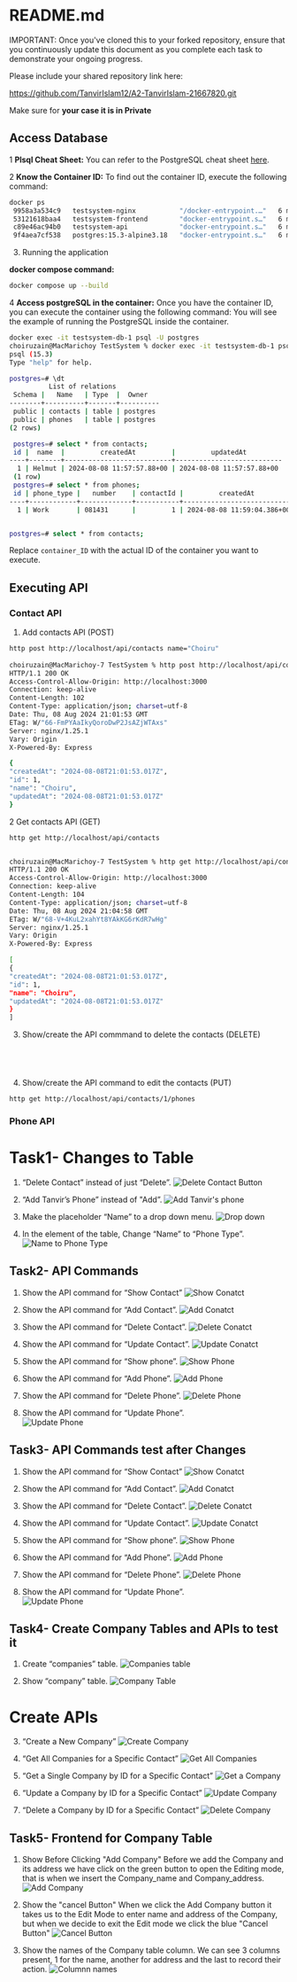# README.md

IMPORTANT: Once you've cloned this to your forked repository, ensure that you continuously update this document as you complete each task to demonstrate your ongoing progress.

Please include your shared repository link here:

 https://github.com/TanvirIslam12/A2-TanvirIslam-21667820.git


Make sure for **your case it is in Private**
## Access Database
1 **Plsql Cheat Sheet:**
You can refer to the PostgreSQL cheat sheet [here](https://www.postgresqltutorial.com/postgresql-cheat-sheet/).

2 **Know the Container ID:**
To find out the container ID, execute the following command:
   ```bash
   docker ps
    9958a3a534c9   testsystem-nginx           "/docker-entrypoint.…"   6 minutes ago   Up 6 minutes   0.0.0.0:80->80/tcp   testsystem-nginx-1
    53121618baa4   testsystem-frontend        "docker-entrypoint.s…"   6 minutes ago   Up 6 minutes   3000/tcp             testsystem-frontend-1
    c89e46ac94b0   testsystem-api             "docker-entrypoint.s…"   6 minutes ago   Up 6 minutes   5000/tcp             testsystem-api-1
    9f4aea7cf538   postgres:15.3-alpine3.18   "docker-entrypoint.s…"   6 minutes ago   Up 6 minutes   5432/tcp             testsystem-db-1
   ```
3. Running the application

**docker compose command:**
   ```bash
   docker compose up --build
   ```

4 **Access postgreSQL in the container:**
Once you have the container ID, you can execute the container using the following command:
You will see the example of running the PostgreSQL inside the container.
   ```bash
   docker exec -it testsystem-db-1 psql -U postgres
   choiruzain@MacMarichoy TestSystem % docker exec -it testsystem-db-1 psql -U postgres                                       
   psql (15.3)
   Type "help" for help.
   
   postgres=# \dt
             List of relations
    Schema |   Name   | Type  |  Owner   
   --------+----------+-------+----------
    public | contacts | table | postgres
    public | phones   | table | postgres
   (2 rows)
  
    postgres=# select * from contacts;
    id |  name  |         createdAt         |         updatedAt         
   ----+--------+---------------------------+---------------------------
     1 | Helmut | 2024-08-08 11:57:57.88+00 | 2024-08-08 11:57:57.88+00
    (1 row)
    postgres=# select * from phones;
    id | phone_type |   number    | contactId |         createdAt          |         updatedAt          
   ----+------------+-------------+-----------+----------------------------+----------------------------
     1 | Work       | 081431      |         1 | 2024-08-08 11:59:04.386+00 | 2024-08-08 11:59:04.386+00


postgres=# select * from contacts;
   ```
Replace `container_ID` with the actual ID of the container you want to execute.

## Executing API

### Contact API


1. Add contacts API  (POST)
```bash
http post http://localhost/api/contacts name="Choiru"
        
choiruzain@MacMarichoy-7 TestSystem % http post http://localhost/api/contacts name="Choiru"
HTTP/1.1 200 OK
Access-Control-Allow-Origin: http://localhost:3000
Connection: keep-alive
Content-Length: 102
Content-Type: application/json; charset=utf-8
Date: Thu, 08 Aug 2024 21:01:53 GMT
ETag: W/"66-FmPYAaIkyQoroDwP2JsAZjWTAxs"
Server: nginx/1.25.1
Vary: Origin
X-Powered-By: Express

{
"createdAt": "2024-08-08T21:01:53.017Z",
"id": 1,
"name": "Choiru",
"updatedAt": "2024-08-08T21:01:53.017Z"
}

```
2 Get contacts API  (GET)

```bash
http get http://localhost/api/contacts


choiruzain@MacMarichoy-7 TestSystem % http get http://localhost/api/contacts
HTTP/1.1 200 OK
Access-Control-Allow-Origin: http://localhost:3000
Connection: keep-alive
Content-Length: 104
Content-Type: application/json; charset=utf-8
Date: Thu, 08 Aug 2024 21:04:58 GMT
ETag: W/"68-V+4KuL2xahYt8YAkKG6rKdR7wHg"
Server: nginx/1.25.1
Vary: Origin
X-Powered-By: Express

[
{
"createdAt": "2024-08-08T21:01:53.017Z",
"id": 1,
"name": "Choiru",
"updatedAt": "2024-08-08T21:01:53.017Z"
}
]


```
3. Show/create the API commmand to delete the contacts (DELETE)

```bash





```

4. Show/create the API command to edit the contacts (PUT)
```
http get http://localhost/api/contacts/1/phones

```

### Phone API
# Task1- Changes to Table
1) “Delete Contact” instead of just “Delete”.
![Delete Contact Button](./Screenshots/picture1_ts1.png "Delete to Delete Contact")


2) “Add Tanvir’s Phone” instead of "Add”.
![Add Tanvir's phone](./Screenshots/picture2_ts1.png "Add to Add Tanvir's phone")

3) Make the placeholder “Name” to a drop down menu.
![Drop down](./Screenshots/picture3_ts1.png "placeholder=Name to Drop down")

4) In the <tr> element of the table, Change “Name” to “Phone Type”.
![Name to Phone Type](./Screenshots/picture4_ts1.png "<tr> element from Name to Phone Type")



## Task2- API Commands
1) Show the API command for “Show Contact”
![Show Conatct](./Screenshots/picture1_ts2.png "Show Conatct output")

2) Show the API command for “Add Contact”.
![Add Conatct](./Screenshots/picture2_ts2.png "Add Conatct output")

3) Show the API command for “Delete Contact”.
![Delete Conatct](./Screenshots/picture3_ts2.png "Delete Conatct output")

4) Show the API command for “Update Contact”.
![Update Conatct](./Screenshots/picture4_ts2.png "Update Conatct output")

5) Show the API command for “Show phone”.
![Show Phone](./Screenshots/picture5_ts2.png "Show Phone output")

6) Show the API command for “Add Phone”.
![Add Phone](./Screenshots/picture6_ts2.png "Add Phone output")

7) Show the API command for “Delete Phone”.
![Delete Phone](./Screenshots/picture7_ts2.png "Delete Phone output")

8) Show the API command for “Update Phone”.\
![Update Phone](./Screenshots/picture8_ts2.png "Update Phone output")



## Task3- API Commands test after Changes
1) Show the API command for “Show Contact”
![Show Conatct](./Screenshots/picture1_ts3.png "Show Conatct output")

2) Show the API command for “Add Contact”.
![Add Conatct](./Screenshots/picture2_ts3.png "Add Conatct output")

3) Show the API command for “Delete Contact”.
![Delete Conatct](./Screenshots/picture3_ts3.png "Delete Conatct output")

4) Show the API command for “Update Contact”.
![Update Conatct](./Screenshots/picture4_ts3.png "Update Conatct output")

5) Show the API command for “Show phone”.
![Show Phone](./Screenshots/picture5_ts3.png "Show Phone output")

6) Show the API command for “Add Phone”.
![Add Phone](./Screenshots/picture6_ts3.png "Add Phone output")

7) Show the API command for “Delete Phone”.
![Delete Phone](./Screenshots/picture7_ts3.png "Delete Phone output")

8) Show the API command for “Update Phone”.\
![Update Phone](./Screenshots/picture8_ts3.png "Update Phone output")




## Task4- Create Company Tables and APIs to test it
1) Create “companies” table.
![Companies table](./Screenshots/picture1_ts4.png "Create companies table")


2) Show “company” table.
![Company Table](./Screenshots/picture2_ts4.png "Show Company Table")

# Create APIs

3) “Create a New Company”
![Create Company](./Screenshots/picture3_ts4.png "New Company")

4) “Get All Companies for a Specific Contact”
![Get All Companies](./Screenshots/picture4_ts4.png "Show All companies for contact")


5) “Get a Single Company by ID for a Specific Contact”
![Get a Company](./Screenshots/picture5_ts4.png "Show Specific Company for conatct")


6) “Update a Company by ID for a Specific Contact”
![Update Company](./Screenshots/picture6_ts4.png "Update a company for a contact")


7) “Delete a Company by ID for a Specific Contact”
![Delete Company](./Screenshots/picture7_ts4.png "Delete a Company for a Contact")



## Task5- Frontend for Company Table

1) Show Before Clicking "Add Company"
Before we add the Company and its address we have click on the green button to open the Editing mode, that is when we insert the Company_name and Company_address.
![Add Company](./Screenshots/picture1_ts5.png "Show Add company BUtton")

2) Show the "cancel Button"
When we click the Add Company button it takes us to the Edit Mode to enter name and address of the Company, but when we decide to exit the Edit mode we click the blue "Cancel Button"
![Cancel Button](./Screenshots/picture2_ts5.png "Show cancel Button")

3) Show the names of the Company table column.
We can see 3 columns present, 1 for the name, another for address and the last to record their action.
![Columnn names](./Screenshots/picture3_ts5.png "Show Company table Column names ")


